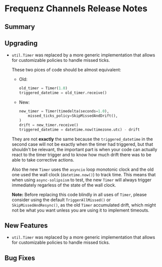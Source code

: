 # Frequenz Channels Release Notes

## Summary

<!-- Here goes a general summary of what this release is about -->

## Upgrading

* `util.Timer` was replaced by a more generic implementation that allows for customizable policies to handle missed ticks.

  These two pices of code should be almost equivalent:

  - Old:

    ```python
    old_timer = Timer(1.0)
    triggered_datetime = old_timer.receive()
    ```

  - New:

    ```python
    new_timer = Timer(timedelta(seconds=1.0),
        missed_ticks_policy=SkipMissedAndDrift(),
    )
    drift = new_timer.receive()
    triggered_datetime = datetime.now(timezone.utc) - drift
    ```

  They are not **exactly** the same because the `triggered_datetime` in the second case will not be exactly when the timer had triggered, but that shouldn't be relevant, the important part is when your code can actually react to the timer trigger and to know how much drift there was to be able to take corrective actions.

  Also the new `Timer` uses the `asyncio` loop monotonic clock and the old one used the wall clock (`datetime.now()`) to track time. This means that when using `async-solipsism` to test, the new `Timer` will always trigger immediately regarless of the state of the wall clock.

  **Note:** Before replacing this code blindly in all uses of `Timer`, please consider using the default `TriggerAllMissed()` or `SkipMissedAndResync()`, as the old `Timer` accumulated drift, which might not be what you want unless you are using it to implement timeouts.

## New Features

* `util.Timer` was replaced by a more generic implementation that allows for customizable policies to handle missed ticks.

## Bug Fixes

<!-- Here goes notable bug fixes that are worth a special mention or explanation -->
